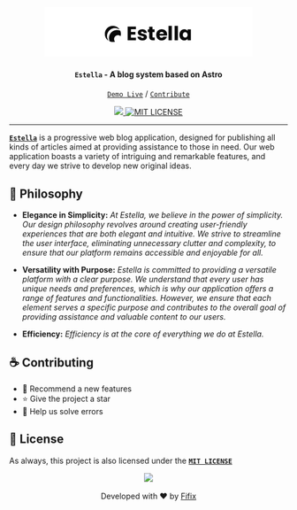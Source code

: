 <p align="center">
  <img src="docs/images/Banner.png" alt="Estella Logo Github">
  <h4 align="center"><strong><code>Estella</code></strong> - A blog system based on Astro</h4>
</p>

<p align="center">
  <a href="https://estella.vercel.app/" target="_blank"><code>Demo Live</code></a>
  /
  <a href="https://github.com/fifixc/estella#-contributing"><code>Contribute</code></a>
</p>

<p align="center">
  <a href="https://github.com/fifixc/estella/issues">
    <img src="https://img.shields.io/github/issues/fifixc/estella.svg?style=flat-square&label=Issues&color=FFE37E">
  </a>
  <a href="https://github.com/fifixc/fifixc/blob/main/LICENSE">
    <img src="https://img.shields.io/badge/License-MIT-white.svg" alt="MIT LICENSE" />
  </a>

  <hr />
</p>

[**`Estella`**](/) is a progressive web blog application, designed for publishing all kinds of articles aimed at providing assistance to those in need. Our web application boasts a variety of intriguing and remarkable features, and every day we strive to develop new original ideas.

## 🧠 Philosophy

- **Elegance in Simplicity:** _At Estella, we believe in the power of simplicity. Our design philosophy revolves around creating user-friendly experiences that are both elegant and intuitive. We strive to streamline the user interface, eliminating unnecessary clutter and complexity, to ensure that our platform remains accessible and enjoyable for all._

- **Versatility with Purpose:** _Estella is committed to providing a versatile platform with a clear purpose. We understand that every user has unique needs and preferences, which is why our application offers a range of features and functionalities. However, we ensure that each element serves a specific purpose and contributes to the overall goal of providing assistance and valuable content to our users._

- **Efficiency:** _Efficiency is at the core of everything we do at Estella._

## ☕ Contributing

- 📌 Recommend a new features
- ⭐ Give the project a star
- 🔧 Help us solve errors

## 🔏 License

As always, this project is also licensed under the [**`MIT LICENSE`**](/LICENSE)
&nbsp;

<p align="center">
  <img src="https://raw.githubusercontent.com/catppuccin/catppuccin/main/assets/footers/gray0_ctp_on_line.svg?sanitize=true" />
</p>
<p align="center">
  Developed with ❤ by <a href="https://github.com/fifixc" target="_blank">Fifix</a> 
</p>
